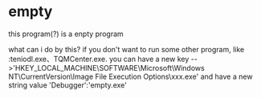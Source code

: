 # empty
this program(?) is a enpty program

what can i do by this?
	if you don't want to run some other program, like :teniodl.exe、TQMCenter.exe.
	you can have a new key -->'HKEY_LOCAL_MACHINE\SOFTWARE\Microsoft\Windows NT\CurrentVersion\Image File Execution Options\xxx.exe'
	and have a new string value 'Debugger':'empty.exe'
 